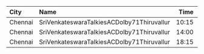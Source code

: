 | City    | Name                                       |  Time | Type  | Price | Capacity | Booked |
| :------ | :----------------------------------------- | ----: | :---- | ----: | -------: | -----: |
| Chennai | SriVenkateswaraTalkiesACDolby71Thiruvallur | 10:15 | First |   50₹ |      172 |     99 |
| Chennai | SriVenkateswaraTalkiesACDolby71Thiruvallur | 14:00 | First |   50₹ |      172 |    100 |
| Chennai | SriVenkateswaraTalkiesACDolby71Thiruvallur | 18:15 | First |   50₹ |      172 |     96 |